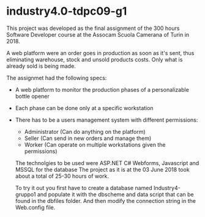 # industry4.0-tdpc09-g1
This project was developed as the final assignment of the 300 hours Software Developer course at the Assocam Scuola Camerana of Turin in 2018.

A web platform were an order goes in production as soon as it's sent, thus eliminating warehouse, stock and unsold products costs.
Only what is already sold is being made.

The assignmet had the following specs:

- A web platform to monitor the production phases of a personalizable bottle opener
- Each phase can be done only at a specific workstation
- There has to be a users management system with different permissions:
  - Administrator (Can do anything on the platform)
  - Seller (Can send in new orders and manage them)
  - Worker (Can operate on multiple workstations given the permissions)
  
  The technolgies to be used were ASP.NET C# Webforms, Javascript and MSSQL for the database
  The project as it is at the 03 June 2018 took about a total of 25-30 hours of work.
  
  To try it out you first have to create a database named Industry4-gruppo1 and populate it with the dbscheme and data script that can be found in the dbfiles folder. And then modify the connection string in the Web.config file.
 
